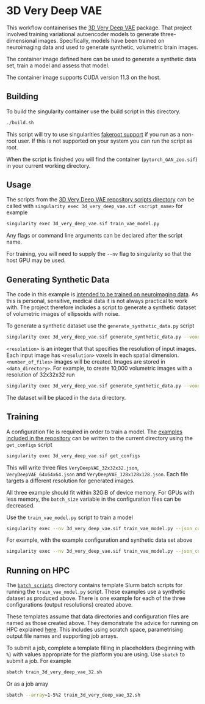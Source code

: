 # 3D Very Deep VAE

This workflow containerises the [3D Very Deep
VAE](https://github.com/high-dimensional/3d_very_deep_vae) package. That project
involved training variational autoencoder models to generate three-dimensional
images. Specifically, models have been trained on neuroimaging data and used to
generate synthetic, volumetric brain images.

The container image defined here can be used to generate a synthetic data set,
train a model and assess that model.

The container image supports CUDA version 11.3 on the host.

## Building

To build the singularity container use the build script in this directory.

```bash
./build.sh
```

This script will try to use singularities [fakeroot
support](https://sylabs.io/guides/main/user-guide/fakeroot.html) if you run as a
non-root user. If this is not supported on your system you can run the script as
root.

When the script is finished you will find the container (`pytorch_GAN_zoo.sif`)
in your current working directory.

## Usage

The scripts from the [3D Very Deep VAE repository scripts
directory](https://github.com/high-dimensional/3d_very_deep_vae/tree/main/scripts)
can be called with `singularity exec 3d_very_deep_vae.sif <script_name>` for
example

```bash
singularity exec 3d_very_deep_vae.sif train_vae_model.py
```

Any flags or command line arguments can be declared after the script name.

For training, you will need to supply the `--nv` flag to singularity so that
the host GPU may be used.

## Generating Synthetic Data

The code in this example is [intended to be trained on neuroimaging
data](https://github.com/high-dimensional/3d_very_deep_vae#input-data). As this
is personal, sensitive, medical data it is not always practical to work with.
The project therefore includes a script to generate a synthetic dataset of
volumetric images of ellipsoids with noise.

To generate a synthetic dataset use the `generate_synthetic_data.py` script

```bash
singularity exec 3d_very_deep_vae.sif generate_synthetic_data.py --voxels_per_axis <resolution> --number_of_files <number_of_files> --output_directory <data_directory>
```

`<resolution>` is an integer that that specifies the resolution of input images.
Each input image has `<resolution>` voxels in each spatial dimension.
`<number_of_files>` images will be created. Images are stored in
`<data_directory>`. For example, to create 10,000 volumetric images with a
resolution of 32x32x32 run

```bash
singularity exec 3d_very_deep_vae.sif generate_synthetic_data.py --voxels_per_axis 32 --number_of_files 10000 --output_directory ./data
```

The dataset will be placed in the `data` directory.

## Training

A configuration file is required in order to train a model. The [examples
included in the
repository](https://github.com/high-dimensional/3d_very_deep_vae/tree/main/example_configurations)
can be written to the current directory using the `get_configs` script

```bash
singularity exec 3d_very_deep_vae.sif get_configs
```

This will write three files `VeryDeepVAE_32x32x32.json`,
`VeryDeepVAE_64x64x64.json` and  `VeryDeepVAE_128x128x128.json`. Each file
targets a different resolution for generated images.

All three example should fit within 32GiB of device memory. For GPUs with less
memory, the `batch_size` variable in the configuration files can be decreased.

Use the `train_vae_model.py` script to train a model

```bash
singularity exec --nv 3d_very_deep_vae.sif train_vae_model.py --json_config_file <config_file>  --nifti_dir <data_directory> --output_dir <output_directory>
```

For example, with the example configuration and synthetic data set above

```bash
singularity exec --nv 3d_very_deep_vae.sif train_vae_model.py --json_config_file VeryDeepVAE_32x32x32.json --nifti_dir ./data --output_dir ./output
```

## Running on HPC

The [`batch_scripts`](./batch_scripts) directory contains template Slurm batch
scripts for running the `train_vae_model.py` script. These examples use a
synthetic dataset as produced above. There is one example for each of the
three configurations (output resolutions) created above.

These templates assume that data directories and configuration files are named
as those created above. They demonstrate the advice for running on HPC explained
[here](../../hpc.md). This includes using scratch space, parametrising output
file names and supporting job arrays.

To submit a job, complete a template filling in placeholders (beginning with
`%`) with values appropriate for the platform you are using. Use `sbatch` to
submit a job. For example

```bash
sbatch train_3d_very_deep_vae_32.sh
```

Or as a job array

```bash
sbatch --array=1-5%2 train_3d_very_deep_vae_32.sh
```
